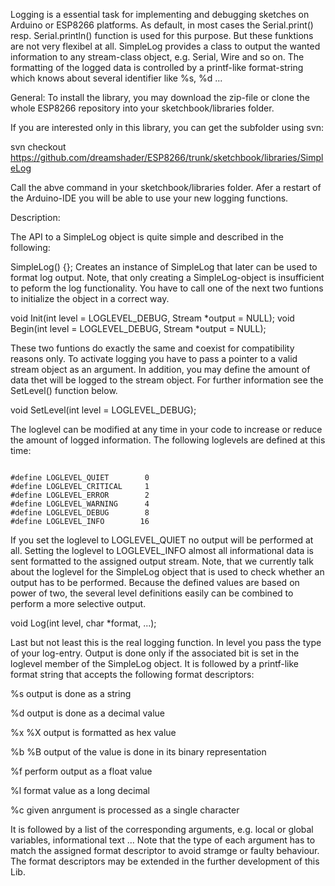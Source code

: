Logging is a essential task for implementing and debugging sketches on Arduino or ESP8266 platforms.
As default, in most cases the Serial.print() resp. Serial.println() function is used for this purpose. But these funktions are not very flexibel at all.
SimpleLog provides a class to output the wanted information to any stream-class object, e.g. Serial, Wire and so on. The formatting of the logged data is controlled by a printf-like format-string which knows about several identifier like %s, %d ...


General:
To install the library, you may download the zip-file or clone the whole ESP8266 repository into your sketchbook/libraries folder.

If you are interested only in this library, you can get the subfolder using svn:

svn checkout https://github.com/dreamshader/ESP8266/trunk/sketchbook/libraries/SimpleLog

Call the abve command in your sketchbook/libraries folder. Afer a restart of the Arduino-IDE you will be able to use your new logging functions.


Description:

The API to a SimpleLog object is quite simple and described in the following:

SimpleLog() {};
Creates an instance of SimpleLog that later can be used to format log output. Note, that only creating a SimpleLog-object is insufficient to peform the log functionality. You have to call one of the next two funtions to initialize the object in a correct way.
 

void Init(int level = LOGLEVEL_DEBUG, Stream *output = NULL);
void Begin(int level = LOGLEVEL_DEBUG, Stream *output = NULL);

These two funtions do exactly the same and coexist for compatibility reasons only. To activate logging you have to pass a pointer to a valid stream object as an argument. In addition, you may define the amount of data thet will be logged to the stream object. For further information see the SetLevel() function below.


void SetLevel(int level = LOGLEVEL_DEBUG);

The loglevel can be modified at any time in your code to increase or reduce the amount of logged information. The following loglevels are defined at this time:

<code>
#define LOGLEVEL_QUIET        0
#define LOGLEVEL_CRITICAL     1
#define LOGLEVEL_ERROR        2
#define LOGLEVEL_WARNING      4
#define LOGLEVEL_DEBUG        8
#define LOGLEVEL_INFO        16
</code>

If you set the loglevel to LOGLEVEL_QUIET no output will be performed at all. Setting the loglevel to LOGLEVEL_INFO almost all informational data is sent formatted to the assigned output stream.
Note, that we currently talk about the loglevel for the SimpleLog object that is used to check whether an output has to be performed. Because the defined values are based on power of two, the several level definitions easily can be combined to perform a more selective output.



void Log(int level, char *format, ...);

Last but not least this is the real logging function. 
In level you pass the type of your log-entry. Output is done only if the associated bit is set in the loglevel member of the SimpleLog object.
It is followed by a printf-like format string that accepts the following format descriptors:

%s
output is done as a string

%d
output is done as a decimal value

%x
%X
output is formatted as hex value

%b
%B
output of the value is done in its binary representation

%f
perform output as a float value

%l
format value as a long decimal

%c
given anrgument is processed as a single character


It is followed by a list of the corresponding arguments, e.g. local or global variables, informational text ...
Note that the type of each argument has to match the assigned format descriptor to avoid stramge or faulty behaviour.
The format descriptors may be extended in the further development of this Lib.




